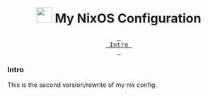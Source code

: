 <div align=center>
  <h1>
    <span>
      <img width="35" src="https://upload.wikimedia.org/wikipedia/commons/3/35/Nix_Snowflake_Logo.svg"></img>
      My NixOS Configuration
    </span>
  </h1>

  
  [<kbd> <br> Intro <br> </kbd>](Intro)
</div>

### Intro

This is the second version/rewrite of my nix config.
